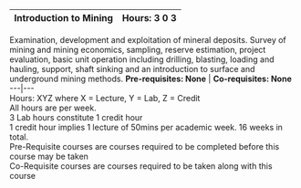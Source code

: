 **Introduction to Mining** | **Hours: 3 0 3**  
---|---  
Examination, development and exploitation of mineral deposits. Survey of mining and mining economics, sampling, reserve estimation, project evaluation, basic unit operation including drilling, blasting, loading and hauling, support, shaft sinking and an introduction to surface and underground mining methods. 
**Pre-requisites: None** | **Co-requisites: None**  
---|---  
Hours: XYZ where X = Lecture, Y = Lab, Z = Credit  
All hours are per week.  
3 Lab hours constitute 1 credit hour  
1 credit hour implies 1 lecture of 50mins per academic week. 16 weeks in total.  
Pre-Requisite courses are courses required to be completed before this course may be taken  
Co-Requisite courses are courses required to be taken along with this course
